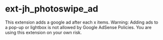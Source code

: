 # ext-jh_photoswipe_ad
This extension adds a google ad after each x items. Warning: Adding ads to a pop-up or lightbox is not allowed by Google AdSense Policies. You are using this extension on your own risk.
